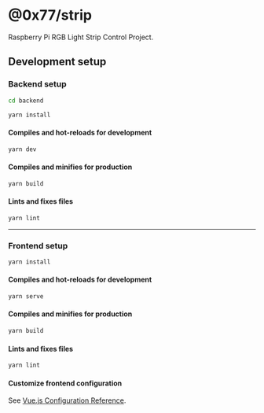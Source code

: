 # @0x77/strip
Raspberry Pi RGB Light Strip Control Project.


## Development setup

### Backend setup
```sh
cd backend
```

```sh
yarn install
```

#### Compiles and hot-reloads for development
```sh
yarn dev
```

#### Compiles and minifies for production
```sh
yarn build
```

#### Lints and fixes files
```sh
yarn lint
```

---

### Frontend setup
```sh
yarn install
```

#### Compiles and hot-reloads for development
```sh
yarn serve
```

#### Compiles and minifies for production
```sh
yarn build
```

#### Lints and fixes files
```sh
yarn lint
```

#### Customize frontend configuration
See [Vue.js Configuration Reference](https://cli.vuejs.org/config/).
